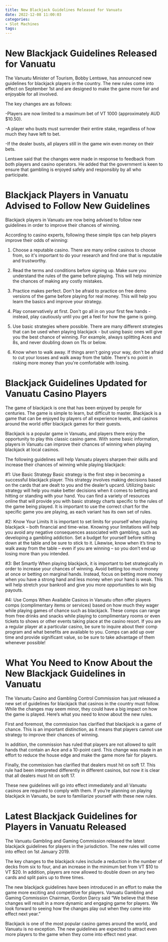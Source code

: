 ```yaml
---
title: New Blackjack Guidelines Released for Vanuatu
date: 2022-12-08 11:00:03
categories:
- Slot Machines
tags:
---
```



#  New Blackjack Guidelines Released for Vanuatu

The Vanuatu Minister of Tourism, Bobby Lentswe, has announced new guidelines for blackjack players in the country. The new rules come into effect on September 1st and are designed to make the game more fair and enjoyable for all involved.

The key changes are as follows:

-Players are now limited to a maximum bet of VT 1000 (approximately AUD $10.50).

-A player who busts must surrender their entire stake, regardless of how much they have left to bet.

-If the dealer busts, all players still in the game win even money on their bets.

Lentswe said that the changes were made in response to feedback from both players and casino operators. He added that the government is keen to ensure that gambling is enjoyed safely and responsibly by all who participate.

#  Blackjack Players in Vanuatu Advised to Follow New Guidelines

Blackjack players in Vanuatu are now being advised to follow new guidelines in order to improve their chances of winning.

According to casino experts, following these simple tips can help players improve their odds of winning:

1. Choose a reputable casino. There are many online casinos to choose from, so it's important to do your research and find one that is reputable and trustworthy.

2. Read the terms and conditions before signing up. Make sure you understand the rules of the game before playing. This will help minimize the chances of making any costly mistakes.

3. Practice makes perfect. Don't be afraid to practice on free demo versions of the game before playing for real money. This will help you learn the basics and improve your strategy.

4. Play conservatively at first. Don't go all in on your first few hands - instead, play cautiously until you get a feel for how the game is going.

5. Use basic strategies where possible. There are many different strategies that can be used when playing blackjack - but using basic ones will give you the best chance of winning. For example, always splitting Aces and 8s, and never doubling down on 11s or below.

6. Know when to walk away. If things aren't going your way, don't be afraid to cut your losses and walk away from the table. There's no point in risking more money than you're comfortable with losing.

#  Blackjack Guidelines Updated for Vanuatu Casino Players

The game of blackjack is one that has been enjoyed by people for centuries. The game is simple to learn, but difficult to master. Blackjack is a game that can be enjoyed by players of all experience levels, and casinos around the world offer blackjack games for their guests.

Blackjack is a popular game in Vanuatu, and players there enjoy the opportunity to play this classic casino game. With some basic information, players in Vanuatu can improve their chances of winning when playing blackjack at local casinos.

The following guidelines will help Vanuatu players sharpen their skills and increase their chances of winning while playing blackjack:

#1: Use Basic Strategy
Basic strategy is the first step in becoming a successful blackjack player. This strategy involves making decisions based on the cards that are dealt to you and the dealer’s upcard. Utilizing basic strategy will help you make better decisions when it comes to betting and hitting or standing with your hand. You can find a variety of resources online that will provide you with basic strategy charts specific to the rules of the game being played. It is important to use the correct chart for the specific game you are playing, as each variant has its own set of rules.

#2: Know Your Limits
It is important to set limits for yourself when playing blackjack – both financial and time-wise. Knowing your limitations will help you avoid any negative consequences associated with gambling, such as developing a gambling addiction. Set a budget for yourself before sitting down at the table and be sure to stick to it. Likewise, know when it’s time to walk away from the table – even if you are winning – so you don’t end up losing more than you intended.

#3: Bet Smartly
When playing blackjack, it is important to bet strategically in order to increase your chances of winning. Avoid betting too much money at once or betting on marginal hands. Instead, focus on betting more money when you have a strong hand and less money when your hand is weak. This will help stretch your bankroll and give you more opportunities to win big payouts.

#4: Use Comps When Available
Casinos in Vanuatu often offer players comps (complimentary items or services) based on how much they wager while playing games of chance such as blackjack. These comps can range from free drinks and snacks while playing to complimentary rooms or even tickets to shows or other events taking place at the casino resort. If you are a regular player at a particular casino, be sure to inquire about their comp program and what benefits are available to you. Comps can add up over time and provide significant value, so be sure to take advantage of them whenever possible!

#  What You Need to Know About the New Blackjack Guidelines in Vanuatu

The Vanuatu Casino and Gambling Control Commission has just released a new set of guidelines for blackjack that casinos in the country must follow. While the changes may seem minor, they could have a big impact on how the game is played. Here’s what you need to know about the new rules.

First and foremost, the commission has clarified that blackjack is a game of chance. This is an important distinction, as it means that players cannot use strategy to improve their chances of winning.

In addition, the commission has ruled that players are not allowed to split hands that contain an Ace and a 10-point card. This change was made in an effort to reduce the house edge and make the game more fair for players.

Finally, the commission has clarified that dealers must hit on soft 17. This rule had been interpreted differently in different casinos, but now it is clear that all dealers must hit on soft 17.

These new guidelines will go into effect immediately and all Vanuatu casinos are required to comply with them. If you’re planning on playing blackjack in Vanuatu, be sure to familiarize yourself with these new rules.

#  Latest Blackjack Guidelines for Players in Vanuatu Released

The Vanuatu Gambling and Gaming Commission released the latest blackjack guidelines for players in the jurisdiction. The new rules will come into effect on 1st January 2019.

The key changes to the blackjack rules include a reduction in the number of decks from six to four, and an increase in the minimum bet from VT $10 to VT $20. In addition, players are now allowed to double down on any two cards and split pairs up to three times.

The new blackjack guidelines have been introduced in an effort to make the game more exciting and competitive for players. Vanuatu Gambling and Gaming Commission Chairman, Gordon Darcy said “We believe that these changes will result in a more dynamic and engaging game for players. We look forward to seeing how the changes play out when they come into effect next year.”

Blackjack is one of the most popular casino games around the world, and Vanuatu is no exception. The new guidelines are expected to attract even more players to the game when they come into effect next year.